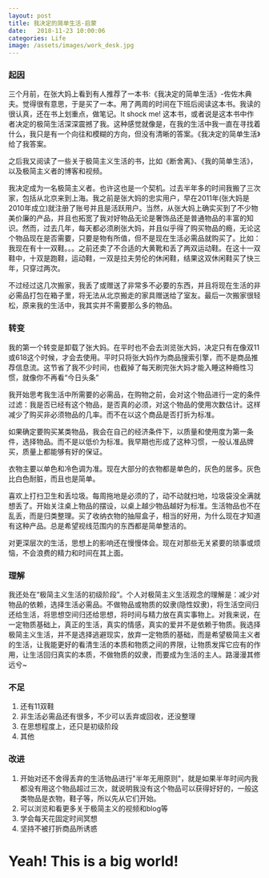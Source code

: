 ```yaml
---
layout: post
title: 我决定的简单生活-启蒙
date:   2018-11-23 10:00:06
categories: Life
image: /assets/images/work_desk.jpg
---
```


### 起因
三个月前，在张大妈上看到有人推荐了一本书:《我决定的简单生活》-佐佐木典夫。觉得很有意思，于是买了一本。用了两周的时间在下班后阅读这本书。我读的很认真，还在书上划重点，做笔记。It shock me! 这本书，或者说是这本书中作者决定的极简生活深深震撼了我。这种感觉就像是，在我的生活中我一直在寻找着什么，我只是有一个向往和模糊的方向，但没有清晰的答案。《我决定的简单生活》给了我答案。

之后我又阅读了一些关于极简主义生活的书，比如《断舍离》、《我的简单生活》，以及极简主义者的博客和视频。

我决定成为一名极简主义者。也许这也是一个契机。过去半年多的时间我搬了三次家，包括从北京来到上海。我之前是张大妈的忠实用户，早在2011年(张大妈是2010年成立)就注册了账号并且是活跃用户。当然，从张大妈上确实买到了不少物美价廉的产品，并且也拓宽了我对好物品无论是奢饰品还是普通物品的丰富的知识。然而，过去几年，每天都必须刷张大妈，并且似乎得了购买物品的瘾，无论这个物品现在是否需要，只要是物有所值，但不是现在生活必需品就购买了。比如：我现在有十一双鞋。。。之前还卖了不合适的大黄靴和丢了两双运动鞋。在这十一双鞋中，十双是跑鞋，运动鞋，一双是拉夫劳伦的休闲鞋，结果这双休闲鞋买了快三年，只穿过两次。

不过经过这几次搬家，我丢了或赠送了非常多不必要的东西，并且将现在生活的非必需品打包在箱子里，将无法从北京搬走的家具赠送给了室友。最后一次搬家很轻松，原来我的生活中，我其实并不需要那么多的物品。

### 转变
我的第一个转变是卸载了张大妈。在平时也不会去浏览张大妈，决定只有在像双11或618这个时候，才会去使用。平时只将张大妈作为商品搜索引擎，而不是商品推荐信息流。这节省了我不少时间，也截掉了每天刷完张大妈才能入睡这种瘾性习惯，就像你不再看“今日头条”

我开始思考我生活中所需要的必需品，在购物之前，会对这个物品进行一定的条件过滤：我是否已经有这个物品，是否真的必须，对这个物品的使用次数估计。这样减少了购买非必须物品的几率。而不在以这个商品是否打折为标准。

如果确定要购买某类物品，我会在自己的经济条件下，以质量和使用度为第一条件，选择物品。而不是以低价为标准。我早期也形成了这种习惯，一般认准品牌买，质量上都能够有好的保证。

衣物主要以单色和冷色调为准。现在大部分的衣物都是单色的，灰色的居多。灰色比白色耐脏，而且也是简单。

喜欢上打扫卫生和丢垃圾。每周拖地是必须的了，动不动就扫地，垃圾袋没全满就想丢了。开始关注桌上物品的摆设，以桌上越少物品越好为标准。生活物品也不在乱丢，而是归类整理。买了收纳衣物的抽屉盒子，相当的好用，为什么现在才知道有这种产品。总是希望视线范围内的东西都是简单整洁的。

对更深层次的生活，思想上的影响还在慢慢体会。现在对那些无关紧要的琐事或烦恼，不会浪费的精力和时间在其上面。

### 理解
我还处在“极简主义生活的初级阶段”。个人对极简主义生活观念的理解是：减少对物品的依赖，选择生活必需品。不做物品或物质的奴隶(隐性奴隶)，将生活空间归还给生活，将思想空间归还给思想，将时间与精力放在真实事物上。对我来说，在一定物质基础上，真正的生活，真实的情感，真实的爱并不是依赖于物质。我选择极简主义生活，并不是选择逃避现实，放弃一定物质的基础，而是希望极简主义者的生活，让我能更好的看清生活的本质和物质之间的界限，让物质发挥它应有的作用，让生活回归真实的本质，不做物质的奴隶，而要成为生活的主人。路漫漫其修远兮~

### 不足
1. 还有11双鞋
2. 非生活必需品还有很多，不少可以丢弃或回收，还没整理
3. 在思想程度上，还只是初级阶段
4. 其他

### 改进
1. 开始对还不舍得丢弃的生活物品进行"半年无用原则"，就是如果半年时间内我都没有用这个物品超过三次，就说明我没有这个物品可以获得好好的，一般这类物品是衣物，鞋子等，所以先从它们开始。
2. 可以浏览和看更多关于极简主义的视频和blog等
3. 学会每天花固定时间冥想
4. 坚持不被打折商品所诱惑

# Yeah! This is a big world!
